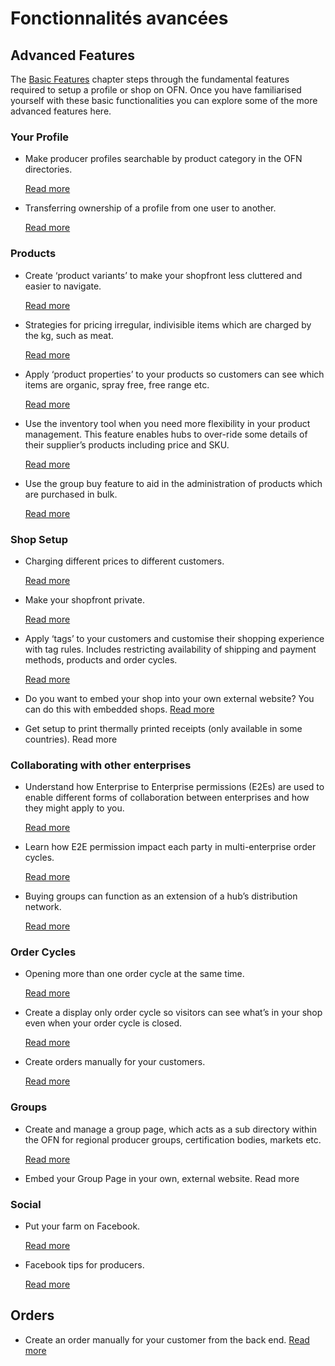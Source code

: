 # Fonctionnalités avancées

## Advanced Features

The [Basic Features](../fonctionnalites-standards/) chapter steps through the fundamental features required to setup a profile or shop on OFN. Once you have familiarised yourself with these basic functionalities you can explore some of the more advanced features here.

### Your Profile

* Make producer profiles searchable by product category in the OFN directories.

  [Read more](votre-profil/making-a-producer-profile-searchable-by-product-category.md)

* Transferring ownership of a profile from one user to another.

  [Read more]()

### Products

* Create ‘product variants’ to make your shopfront less cluttered and easier to navigate.

  [Read more ](produits/product-variants.md)

* Strategies for pricing irregular, indivisible items which are charged by the kg, such as meat.

  [Read more](produits/pricing-irregular-items-kg.md)

* Apply ‘product properties’ to your products so customers can see which items are organic, spray free, free range etc.

  [Read more](produits/product-properties.md)

* Use the inventory tool when you need more flexibility in your product management. This feature enables hubs to over-ride some details of their supplier’s products including price and SKU.

  [Read more](produits/inventory-tool.md)

* Use the group buy feature to aid in the administration of products which are purchased in bulk.

  [Read more](produits/group-buy-for-bulk-ordering.md)

### Shop Setup

* Charging different prices to different customers.

  [Read more](mise-en-place-dune-boutique/customer-specific-pricing.md)

* Make your shopfront private.

  [Read more](mise-en-place-dune-boutique/private-shopfront.md)

* Apply ‘tags’ to your customers and customise their shopping experience with tag rules. Includes restricting availability of shipping and payment methods, products and order cycles.

  [Read more](mise-en-place-dune-boutique/customized-shopping-experience.md)

* Do you want to embed your shop into your own external website? You can do this with embedded shops. [Read more](mise-en-place-dune-boutique/embedded-shops.md)
* Get setup to print thermally printed receipts \(only available in some countries\). Read more

### Collaborating with other enterprises

* Understand how Enterprise to Enterprise permissions \(E2Es\) are used to enable different forms of collaboration between enterprises and how they might apply to you.

  [Read more](collaborer-avec-dautres-entreprises/e2e-permissions.md)

* Learn how E2E permission impact each party in multi-enterprise order cycles.

  [Read more](collaborer-avec-dautres-entreprises/e2e-powers-in-multi-enterprise-ocs.md)

* Buying groups can function as an extension of a hub’s distribution network.

  [Read more](https://github.com/ofnuserguidefr/guide-utilisateur-open-food-france/tree/f72c4e0a78bb6dc0c5b39249e706b0dbac84df5f/buying-group-ofn-setup-process.md)

### Order Cycles

* Opening more than one order cycle at the same time. 

  [Read more](cycles-de-vente/opening-more-than-one-order-cycle.md)

* Create a display only order cycle so visitors can see what’s in your shop even when your order cycle is closed.

  [Read more](cycles-de-vente/display-only-order-cycles.md)

* Create orders manually for your customers.

  [Read more](cycles-de-vente/manual-orders.md)

### Groups

* Create and manage a group page, which acts as a sub directory within the OFN for regional producer groups, certification bodies, markets etc.

  [Read more](groupes/create-group-page.md)

* Embed your Group Page in your own, external website. Read more

### Social

* Put your farm on Facebook.

  [Read more](reseaux-sociaux/your-farm-on-facebook.md)

* Facebook tips for producers.

  [Read more](reseaux-sociaux/facebook-tips.md)

## Orders

* Create an order manually for your customer from the back end. [Read more](commandes/create-an-order.md)

